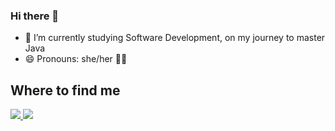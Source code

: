 ### Hi there 👋

- 🌱 I’m currently studying Software Development, on my journey to master Java  
- 😄 Pronouns: she/her 🏳️‍🌈 

##
   <h2> Where to find me </h2> 
<div>

  <a href = "mailto:contato@_____.tech"><img src="https://img.shields.io/badge/Gmail-D14836?style=for-the-badge&logo=gmail&logoColor=white" target="_blank">   </a>
  <a href="https://www.linkedin.com/in/fernandes-raquel/" target="_blank"><img src="https://img.shields.io/badge/-LinkedIn-%230077B5?style=for-the-badge&logo=linkedin&logoColor=white" target="_blank"></a>   
</div>
